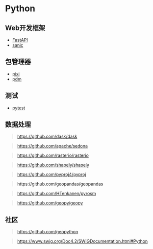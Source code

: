 # Python

## Web开发框架

- [FastAPI](https://fastapi.tiangolo.com/)
- [sanic](https://sanic.dev/en/)

## 包管理器

- [pixi](https://pixi.sh/latest/)
- [pdm](https://pdm-project.org/latest/)


## 测试

- [pytest](https://docs.pytest.org/en/stable/)

## 数据处理

> https://github.com/dask/dask

> https://github.com/apache/sedona

> https://github.com/rasterio/rasterio

> https://github.com/shapely/shapely

> https://github.com/pyproj4/pyproj

> https://github.com/geopandas/geopandas

> https://github.com/HTenkanen/pyrosm

> https://github.com/geopy/geopy


## 社区

> https://github.com/geopython

> https://www.swig.org/Doc4.2/SWIGDocumentation.html#Python